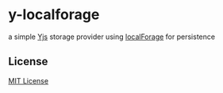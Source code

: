 # y-localforage #

a simple [Yjs](https://docs.yjs.dev/) storage provider using [localForage](https://localforage.github.io/localForage/) for persistence








## License ##

[MIT License](LICENSE.md)
